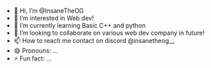 - 👋 Hi, I’m @InsaneTheOG
- 👀 I’m interested in Web dev!
- 🌱 I’m currently learning Basic C++ and python 
- 💞️ I’m looking to collaborate on various web dev company in future!
- 📫 How to reach me contact on discord @insanetheog__
- 😄 Pronouns: ...
- ⚡ Fun fact: ...

<!---
InsaneTheOG/InsaneTheOG is a ✨ special ✨ repository because its `README.md` (this file) appears on your GitHub profile.
You can click the Preview link to take a look at your changes.
--->
